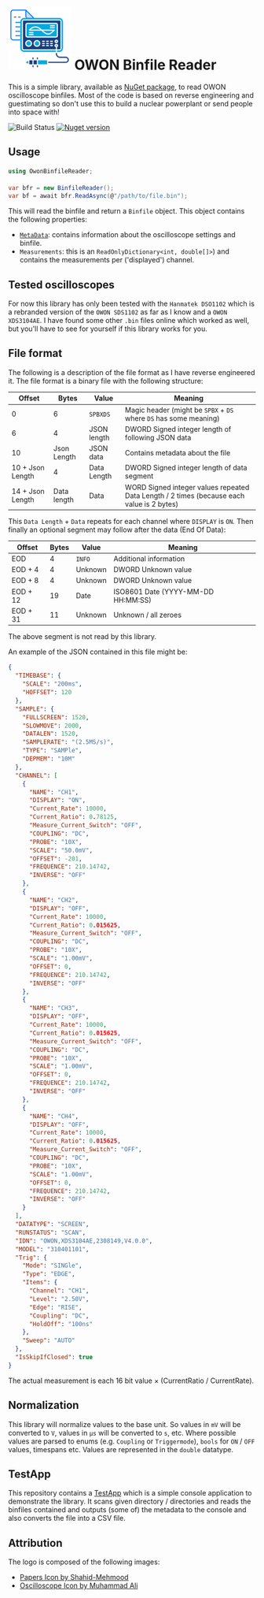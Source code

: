# ![logo](OwonBinfileReader/logo.png) OWON Binfile Reader

This is a simple library, available as [NuGet package](https://www.nuget.org/packages/OwonBinfileReader/), to read OWON oscilloscope binfiles. Most of the code is based on reverse engineering and guestimating so don't use this to build a nuclear powerplant or send people into space with!

![Build Status](https://img.shields.io/github/actions/workflow/status/RobThree/OwonBinfileReader/test.yml?branch=main&style=flat-square) [![Nuget version](https://img.shields.io/nuget/v/OwonBinfileReader.svg?style=flat-square)](https://www.nuget.org/packages/OwonBinfileReader/)

## Usage
```c#
using OwonBinfileReader;

var bfr = new BinfileReader();
var bf = await bfr.ReadAsync(@"/path/to/file.bin");
```

This will read the binfile and return a `Binfile` object. This object contains the following properties:

- [`MetaData`](OwonBinfileReader/Channel.cs): contains information about the oscilloscope settings and binfile.
- `Measurements`: this is an `ReadOnlyDictionary<int, double[]>`) and contains the measurements per ('displayed') channel.

## Tested oscilloscopes

For now this library has only been tested with the `Hanmatek DSO1102` which is a rebranded version of the `OWON SDS1102` as far as I know and a `OWON XDS3104AE`. I have found some other `.bin` files online which worked as well, but you'll have to see for yourself if this library works for you.

## File format

The following is a description of the file format as I have reverse engineered it. The file format is a binary file with the following structure:

Offset | Bytes | Value | Meaning
---|---|---|---
0 | 6 | `SPBXDS` | Magic header (might be `SPBX` + `DS` where `DS` has some meaning)
6 | 4 | JSON length | DWORD Signed integer length of following JSON data
10 | Json Length | JSON data | Contains metadata about the file
10 + Json Length | 4 | Data Length | DWORD Signed integer length of data segment
14 + Json Length | Data length | Data | WORD Signed integer values repeated Data Length / 2 times (because each value is 2 bytes)

This `Data Length` + `Data` repeats for each channel where `DISPLAY` is `ON`. Then finally an optional segment may follow after the data (End Of Data):

Offset | Bytes | Value | Meaning
---|---|---|---
EOD | 4 | `INFO` | Additional information
EOD + 4 | 4 | Unknown | DWORD Unknown value
EOD + 8 | 4 | Unknown | DWORD Unknown value
EOD + 12 | 19 | Date | ISO8601 Date (YYYY-MM-DD HH:MM:SS)
EOD + 31 | 11 | Unknown | Unknown / all zeroes

The above segment is not read by this library.

An example of the JSON contained in this file might be:

```json
{
  "TIMEBASE": {
    "SCALE": "200ms",
    "HOFFSET": 120
  },
  "SAMPLE": {
    "FULLSCREEN": 1520,
    "SLOWMOVE": 2000,
    "DATALEN": 1520,
    "SAMPLERATE": "(2.5MS/s)",
    "TYPE": "SAMPle",
    "DEPMEM": "10M"
  },
  "CHANNEL": [
    {
      "NAME": "CH1",
      "DISPLAY": "ON",
      "Current_Rate": 10000,
      "Current_Ratio": 0.78125,
      "Measure_Current_Switch": "OFF",
      "COUPLING": "DC",
      "PROBE": "10X",
      "SCALE": "50.0mV",
      "OFFSET": -201,
      "FREQUENCE": 210.14742,
      "INVERSE": "OFF"
    },
    {
      "NAME": "CH2",
      "DISPLAY": "OFF",
      "Current_Rate": 10000,
      "Current_Ratio": 0.015625,
      "Measure_Current_Switch": "OFF",
      "COUPLING": "DC",
      "PROBE": "10X",
      "SCALE": "1.00mV",
      "OFFSET": 0,
      "FREQUENCE": 210.14742,
      "INVERSE": "OFF"
    },
    {
      "NAME": "CH3",
      "DISPLAY": "OFF",
      "Current_Rate": 10000,
      "Current_Ratio": 0.015625,
      "Measure_Current_Switch": "OFF",
      "COUPLING": "DC",
      "PROBE": "10X",
      "SCALE": "1.00mV",
      "OFFSET": 0,
      "FREQUENCE": 210.14742,
      "INVERSE": "OFF"
    },
    {
      "NAME": "CH4",
      "DISPLAY": "OFF",
      "Current_Rate": 10000,
      "Current_Ratio": 0.015625,
      "Measure_Current_Switch": "OFF",
      "COUPLING": "DC",
      "PROBE": "10X",
      "SCALE": "1.00mV",
      "OFFSET": 0,
      "FREQUENCE": 210.14742,
      "INVERSE": "OFF"
    }
  ],
  "DATATYPE": "SCREEN",
  "RUNSTATUS": "SCAN",
  "IDN": "OWON,XDS3104AE,2308149,V4.0.0",
  "MODEL": "310401101",
  "Trig": {
    "Mode": "SINGle",
    "Type": "EDGE",
    "Items": {
      "Channel": "CH1",
      "Level": "2.50V",
      "Edge": "RISE",
      "Coupling": "DC",
      "HoldOff": "100ns"
    },
    "Sweep": "AUTO"
  },
  "IsSkipIfClosed": true
}
```

The actual measurement is each 16 bit value × (CurrentRatio / CurrentRate).

## Normalization

This library will normalize values to the base unit. So values in `mV` will be converted to `V`, values in `µs` will be converted to `s`, etc. Where possible values are parsed to enums (e.g. `Coupling` or `Triggermode`), `bools` for `ON` / `OFF` values, timespans etc. Values are represented in the `double` datatype.

## TestApp

This repository contains a [TestApp](TestApp) which is a simple console application to demonstrate the library. It scans given directory / directories and reads the binfiles contained and outputs (some of) the metadata to the console and also converts the file into a CSV file.

## Attribution

The logo is composed of the following images:

* [Papers Icon by Shahid-Mehmood](https://www.freepik.com/icon/papers_12903330)
* [Oscilloscope Icon by Muhammad Ali](https://www.freepik.com/icon/oscilloscope_7237705)